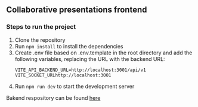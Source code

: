 ## Collaborative presentations frontend

### Steps to run the project

1. Clone the repository
2. Run `npm install` to install the dependencies
3. Create .env file based on .env.template in the root directory and add the following variables, replacing the URL with the backend URL:
    ```
    VITE_API_BACKEND_URL=http://localhost:3001/api/v1
    VITE_SOCKET_URLhttp://localhost:3001
    ```
4. Run `npm run dev` to start the development server

Bakend respository can be found [here](https://github.com/gerashdo/collaborative-presentations-back)